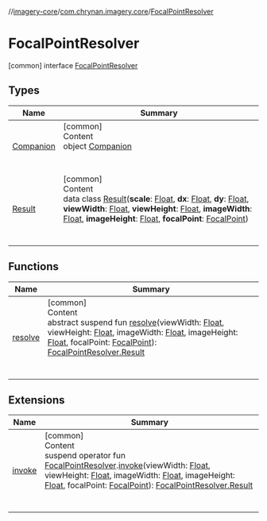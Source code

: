 //[imagery-core](../../../index.md)/[com.chrynan.imagery.core](../index.md)/[FocalPointResolver](index.md)



# FocalPointResolver  
 [common] interface [FocalPointResolver](index.md)   


## Types  
  
|  Name |  Summary | 
|---|---|
| <a name="com.chrynan.imagery.core/FocalPointResolver.Companion///PointingToDeclaration/"></a>[Companion](-companion/index.md)| <a name="com.chrynan.imagery.core/FocalPointResolver.Companion///PointingToDeclaration/"></a>[common]  <br>Content  <br>object [Companion](-companion/index.md)  <br><br><br>|
| <a name="com.chrynan.imagery.core/FocalPointResolver.Result///PointingToDeclaration/"></a>[Result](-result/index.md)| <a name="com.chrynan.imagery.core/FocalPointResolver.Result///PointingToDeclaration/"></a>[common]  <br>Content  <br>data class [Result](-result/index.md)(**scale**: [Float](https://kotlinlang.org/api/latest/jvm/stdlib/kotlin/-float/index.html), **dx**: [Float](https://kotlinlang.org/api/latest/jvm/stdlib/kotlin/-float/index.html), **dy**: [Float](https://kotlinlang.org/api/latest/jvm/stdlib/kotlin/-float/index.html), **viewWidth**: [Float](https://kotlinlang.org/api/latest/jvm/stdlib/kotlin/-float/index.html), **viewHeight**: [Float](https://kotlinlang.org/api/latest/jvm/stdlib/kotlin/-float/index.html), **imageWidth**: [Float](https://kotlinlang.org/api/latest/jvm/stdlib/kotlin/-float/index.html), **imageHeight**: [Float](https://kotlinlang.org/api/latest/jvm/stdlib/kotlin/-float/index.html), **focalPoint**: [FocalPoint](../../com.chrynan.imagery.core.model/-focal-point/index.md))  <br><br><br>|


## Functions  
  
|  Name |  Summary | 
|---|---|
| <a name="com.chrynan.imagery.core/FocalPointResolver/resolve/#kotlin.Float#kotlin.Float#kotlin.Float#kotlin.Float#com.chrynan.imagery.core.model.FocalPoint/PointingToDeclaration/"></a>[resolve](resolve.md)| <a name="com.chrynan.imagery.core/FocalPointResolver/resolve/#kotlin.Float#kotlin.Float#kotlin.Float#kotlin.Float#com.chrynan.imagery.core.model.FocalPoint/PointingToDeclaration/"></a>[common]  <br>Content  <br>abstract suspend fun [resolve](resolve.md)(viewWidth: [Float](https://kotlinlang.org/api/latest/jvm/stdlib/kotlin/-float/index.html), viewHeight: [Float](https://kotlinlang.org/api/latest/jvm/stdlib/kotlin/-float/index.html), imageWidth: [Float](https://kotlinlang.org/api/latest/jvm/stdlib/kotlin/-float/index.html), imageHeight: [Float](https://kotlinlang.org/api/latest/jvm/stdlib/kotlin/-float/index.html), focalPoint: [FocalPoint](../../com.chrynan.imagery.core.model/-focal-point/index.md)): [FocalPointResolver.Result](-result/index.md)  <br><br><br>|


## Extensions  
  
|  Name |  Summary | 
|---|---|
| <a name="com.chrynan.imagery.core//invoke/com.chrynan.imagery.core.FocalPointResolver#kotlin.Float#kotlin.Float#kotlin.Float#kotlin.Float#com.chrynan.imagery.core.model.FocalPoint/PointingToDeclaration/"></a>[invoke](../invoke.md)| <a name="com.chrynan.imagery.core//invoke/com.chrynan.imagery.core.FocalPointResolver#kotlin.Float#kotlin.Float#kotlin.Float#kotlin.Float#com.chrynan.imagery.core.model.FocalPoint/PointingToDeclaration/"></a>[common]  <br>Content  <br>suspend operator fun [FocalPointResolver](index.md).[invoke](../invoke.md)(viewWidth: [Float](https://kotlinlang.org/api/latest/jvm/stdlib/kotlin/-float/index.html), viewHeight: [Float](https://kotlinlang.org/api/latest/jvm/stdlib/kotlin/-float/index.html), imageWidth: [Float](https://kotlinlang.org/api/latest/jvm/stdlib/kotlin/-float/index.html), imageHeight: [Float](https://kotlinlang.org/api/latest/jvm/stdlib/kotlin/-float/index.html), focalPoint: [FocalPoint](../../com.chrynan.imagery.core.model/-focal-point/index.md)): [FocalPointResolver.Result](-result/index.md)  <br><br><br>|

